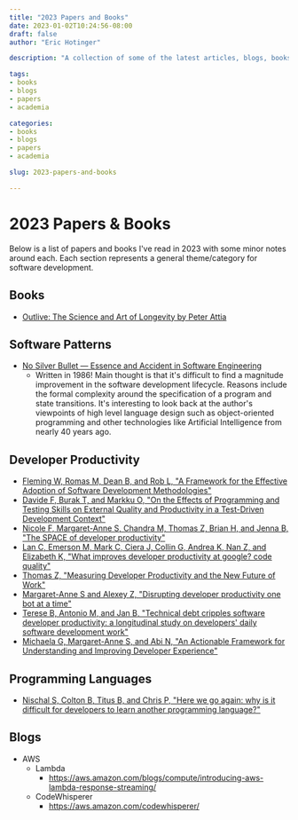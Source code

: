 ```yaml
---
title: "2023 Papers and Books"
date: 2023-01-02T10:24:56-08:00
draft: false
author: "Eric Hotinger"

description: "A collection of some of the latest articles, blogs, books, and papers that I've read."

tags:
- books
- blogs
- papers
- academia

categories:
- books
- blogs
- papers
- academia

slug: 2023-papers-and-books

---
```


# 2023 Papers & Books

Below is a list of papers and books I've read in 2023 with some minor notes around each. Each section represents a general theme/category for software development.

## Books
- [Outlive: The Science and Art of Longevity by Peter Attia](https://www.amazon.ca/Outlive-Longevity-Peter-Attia-MD/dp/0593236599)

## Software Patterns
- [No Silver Bullet — Essence and Accident in Software Engineering](http://worrydream.com/refs/Brooks-NoSilverBullet.pdf)
    - Written in 1986! Main thought is that it's difficult to find a magnitude improvement in the software development lifecycle. Reasons include the formal complexity around the specification of a program and state transitions. It's interesting to look back at the author's viewpoints of high level language design such as object-oriented programming and other technologies like Artificial Intelligence from nearly 40 years ago.

## Developer Productivity

- [Fleming W, Romas M, Dean B, and Rob L, "A Framework for the Effective Adoption of Software Development Methodologies"](https://dl.acm.org/doi/10.1145/1185448.1185493)
- [Davide F, Burak T, and Markku O, "On the Effects of Programming and Testing Skills on External Quality and Productivity in a Test-Driven Development Context"](https://dl.acm.org/doi/10.1145/2745802.2745826)
- [Nicole F, Margaret-Anne S, Chandra M, Thomas Z, Brian H, and Jenna B, "The SPACE of developer productivity"](https://dl.acm.org/doi/10.1145/3453928)
- [Lan C, Emerson M, Mark C, Ciera J, Collin G, Andrea K, Nan Z, and Elizabeth K, "What improves developer productivity at google? code quality"](https://dl.acm.org/doi/10.1145/3540250.3558940)
- [Thomas Z, "Measuring Developer Productivity and the New Future of Work"](https://dl.acm.org/doi/10.1145/3511430.3511914)
- [Margaret-Anne S and Alexey Z, "Disrupting developer productivity one bot at a time"](https://dl.acm.org/doi/10.1145/2950290.2983989)
- [Terese B, Antonio M, and Jan B, "Technical debt cripples software developer productivity: a longitudinal study on developers' daily software development work"](https://dl.acm.org/doi/10.1145/3194164.3194178)
- [Michaela G, Margaret-Anne S, and Abi N, "An Actionable Framework for Understanding and Improving Developer Experience"](http://paper.getdx.com/)

## Programming Languages
- [Nischal S, Colton B, Titus B, and Chris P, "Here we go again: why is it difficult for developers to learn another programming language?"](https://dl.acm.org/doi/10.1145/3511062)

## Blogs

- AWS
    - Lambda
        - https://aws.amazon.com/blogs/compute/introducing-aws-lambda-response-streaming/
    - CodeWhisperer
        - https://aws.amazon.com/codewhisperer/